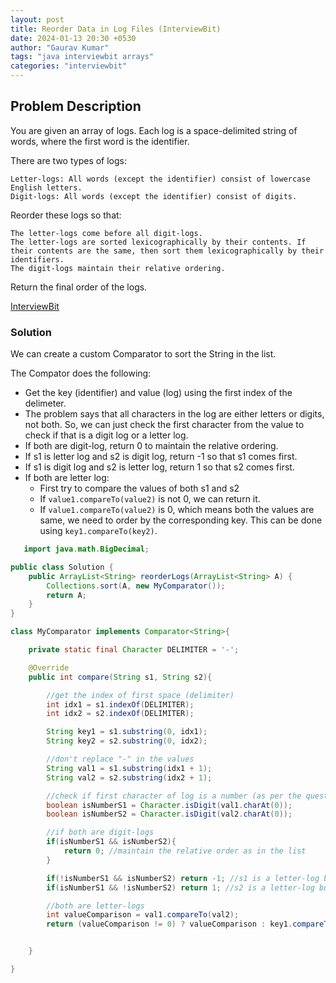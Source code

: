 ```yaml
---
layout: post
title: Reorder Data in Log Files (InterviewBit)
date: 2024-01-13 20:30 +0530
author: "Gaurav Kumar"
tags: "java interviewbit arrays"
categories: "interviewbit"
---
```


## Problem Description

You are given an array of logs. Each log is a space-delimited string of words, where the first word is the identifier.

There are two types of logs:

    Letter-logs: All words (except the identifier) consist of lowercase English letters.
    Digit-logs: All words (except the identifier) consist of digits.

Reorder these logs so that:

    The letter-logs come before all digit-logs.
    The letter-logs are sorted lexicographically by their contents. If their contents are the same, then sort them lexicographically by their identifiers.
    The digit-logs maintain their relative ordering.

Return the final order of the logs.

[InterviewBit](https://www.interviewbit.com/problems/reorder-data-in-log-files/)

### Solution

We can create a custom Comparator to sort the String in the list.

The Compator does the following:

- Get the key (identifier) and value (log) using the first index of the delimeter.
- The problem says that all characters in the log are either letters or digits, not both. So, we can just check the first character from the value to check if that is a digit log or a letter log.
- If both are digit-log, return 0 to maintain the relative ordering.
- If s1 is letter log and s2 is digit log, return -1 so that s1 comes first.
- If s1 is digit log and s2 is letter log, return 1 so that s2 comes first.
- If both are letter log:
  - First try to compare the values of both s1 and s2
  - If `value1.compareTo(value2)` is not 0, we can return it.
  - If `value1.compareTo(value2)` is 0, which means both the values are same, we need to order by the corresponding key. This can be done using `key1.compareTo(key2)`.

```java
   import java.math.BigDecimal;

public class Solution {
    public ArrayList<String> reorderLogs(ArrayList<String> A) {
        Collections.sort(A, new MyComparator());
        return A;
    }
}

class MyComparator implements Comparator<String>{

    private static final Character DELIMITER = '-';

    @Override
    public int compare(String s1, String s2){

        //get the index of first space (delimiter)
        int idx1 = s1.indexOf(DELIMITER);
        int idx2 = s2.indexOf(DELIMITER);

        String key1 = s1.substring(0, idx1);
        String key2 = s2.substring(0, idx2);

        //don't replace "-" in the values
        String val1 = s1.substring(idx1 + 1);
        String val2 = s2.substring(idx2 + 1);

        //check if first character of log is a number (as per the question, all will be either numbers or letters)
        boolean isNumberS1 = Character.isDigit(val1.charAt(0));
        boolean isNumberS2 = Character.isDigit(val2.charAt(0));

        //if both are digit-logs
        if(isNumberS1 && isNumberS2){
            return 0; //maintain the relative order as in the list
        }

        if(!isNumberS1 && isNumberS2) return -1; //s1 is a letter-log but s2 is not, so s1 should come first
        if(isNumberS1 && !isNumberS2) return 1; //s2 is a letter-log but s1 is not, so s2 should come first

        //both are letter-logs
        int valueComparison = val1.compareTo(val2);
        return (valueComparison != 0) ? valueComparison : key1.compareTo(key2); //if values are same, sort by key


    }

}
```

